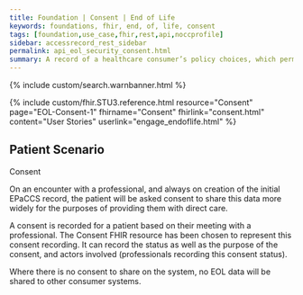```yaml
---
title: Foundation | Consent | End of Life
keywords: foundations, fhir, end, of, life, consent
tags: [foundation,use_case,fhir,rest,api,noccprofile]
sidebar: accessrecord_rest_sidebar
permalink: api_eol_security_consent.html
summary: A record of a healthcare consumer’s policy choices, which permits or denies identified recipient(s) or recipient role(s) to perform one or more actions within a given policy context, for specific purposes and periods of time.
---
```


{% include custom/search.warnbanner.html %}

{% include custom/fhir.STU3.reference.html resource="Consent" page="EOL-Consent-1" fhirname="Consent" fhirlink="consent.html" content="User Stories" userlink="engage_endoflife.html" %}

## Patient Scenario ##

Consent

On an encounter with a professional, and always on creation of the initial EPaCCS record, the patient will be asked consent to share this data more widely for the purposes of providing them with direct care.

A consent is recorded for a patient based on their meeting with a professional. The Consent FHIR resource has been chosen to represent this consent recording. It can record the status as well as the purpose of the consent, and actors involved (professionals recording this consent status).

Where there is no consent to share on the system, no EOL data will be shared to other consumer systems.
